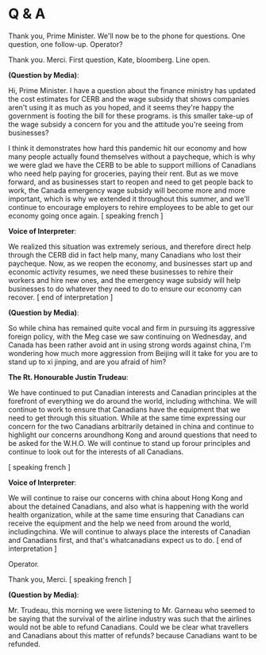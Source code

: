 # Q & A



Thank you, Prime Minister.
We'll now be to the phone for questions.
One question, one follow-up. Operator?



Thank you.
Merci.
First question, Kate, bloomberg.
Line open.



**(Question by Media)**:

Hi, Prime Minister.
I have a question about the finance ministry has updated the cost estimates for CERB and the wage subsidy that shows companies aren't using it as much as you hoped, and it seems they're happy the government is footing the bill for these programs.
is this smaller take-up of the wage subsidy a concern for you and the attitude you're seeing from businesses?



I think it demonstrates how hard this pandemic hit our economy and how many people actually found themselves without a paycheque, which is why we were glad we have the CERB to be able to support millions of Canadians who need help paying for groceries, paying their rent.
But as we move forward, and as businesses start to reopen and need to get people back to work, the Canada emergency wage subsidy will become more and more important, which is why we extended it throughout this summer, and we'll continue to encourage employers to rehire employees to be able to get our economy going once again.
[ speaking french ]



**Voice of Interpreter**:

We realized this situation was extremely serious, and therefore direct help through the CERB did in fact help many, many Canadians who lost their paycheque.
Now, as we reopen the economy, and businesses start up and economic activity resumes, we need these businesses to rehire their workers and hire new ones, and the emergency wage subsidy will help businesses to do whatever they need to do to ensure our economy can recover.
[ end of interpretation ]



**(Question by Media)**:

So while china has remained quite vocal and firm in pursuing its aggressive foreign policy, with the Meg case we saw continuing on Wednesday, and Canada has been rather avoid ant in using strong words against china, I'm wondering how much more aggression from Beijing will it take for you are to stand up to xi jinping, and are you afraid of him?



**The Rt. Honourable Justin Trudeau**:

We have continued to put Canadian interests and Canadian principles at the forefront of everything we do around the world, including withchina.
We will continue to work to ensure that Canadians have the equipment that we need to get through this situation.
While at the same time expressing our concern for the two Canadians arbitrarily detained in china and continue to highlight our concerns aroundhong Kong and around questions that need to be asked for the W.H.O. We will continue to stand up forour principles and continue to look out for the interests of all Canadians.


[ speaking french ]



**Voice of Interpreter**:

We will continue to raise our concerns with china about Hong Kong and about the detained Canadians, and also what is happening with the world health organization, while at the same time ensuring that Canadians can receive the equipment and the help we need from around the world, includingchina.
We will continue to always place the interests of Canadian and Canadians first, and that's whatcanadians expect us to do. [ end of interpretation ]



Operator.



Thank you, Merci.
[ speaking french ]



**(Question by Media)**:

Mr. Trudeau, this morning we were listening to Mr. Garneau who seemed to be saying that the survival of the airline industry was such that the airlines would not be able to refund Canadians.
Could we be clear what travellers and Canadians about this matter of refunds? because Canadians want to be refunded.
